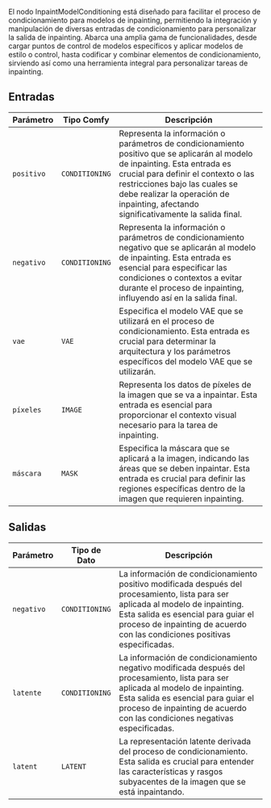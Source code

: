 El nodo InpaintModelConditioning está diseñado para facilitar el proceso de condicionamiento para modelos de inpainting, permitiendo la integración y manipulación de diversas entradas de condicionamiento para personalizar la salida de inpainting. Abarca una amplia gama de funcionalidades, desde cargar puntos de control de modelos específicos y aplicar modelos de estilo o control, hasta codificar y combinar elementos de condicionamiento, sirviendo así como una herramienta integral para personalizar tareas de inpainting.

## Entradas

| Parámetro | Tipo Comfy        | Descripción |
|-----------|--------------------|-------------|
| `positivo`| `CONDITIONING`     | Representa la información o parámetros de condicionamiento positivo que se aplicarán al modelo de inpainting. Esta entrada es crucial para definir el contexto o las restricciones bajo las cuales se debe realizar la operación de inpainting, afectando significativamente la salida final. |
| `negativo`| `CONDITIONING`     | Representa la información o parámetros de condicionamiento negativo que se aplicarán al modelo de inpainting. Esta entrada es esencial para especificar las condiciones o contextos a evitar durante el proceso de inpainting, influyendo así en la salida final. |
| `vae`     | `VAE`              | Especifica el modelo VAE que se utilizará en el proceso de condicionamiento. Esta entrada es crucial para determinar la arquitectura y los parámetros específicos del modelo VAE que se utilizarán. |
| `píxeles`  | `IMAGE`            | Representa los datos de píxeles de la imagen que se va a inpaintar. Esta entrada es esencial para proporcionar el contexto visual necesario para la tarea de inpainting. |
| `máscara`    | `MASK`             | Especifica la máscara que se aplicará a la imagen, indicando las áreas que se deben inpaintar. Esta entrada es crucial para definir las regiones específicas dentro de la imagen que requieren inpainting. |

## Salidas

| Parámetro | Tipo de Dato | Descripción |
|-----------|--------------|-------------|
| `negativo`| `CONDITIONING` | La información de condicionamiento positivo modificada después del procesamiento, lista para ser aplicada al modelo de inpainting. Esta salida es esencial para guiar el proceso de inpainting de acuerdo con las condiciones positivas especificadas. |
| `latente`| `CONDITIONING` | La información de condicionamiento negativo modificada después del procesamiento, lista para ser aplicada al modelo de inpainting. Esta salida es esencial para guiar el proceso de inpainting de acuerdo con las condiciones negativas especificadas. |
| `latent`  | `LATENT`     | La representación latente derivada del proceso de condicionamiento. Esta salida es crucial para entender las características y rasgos subyacentes de la imagen que se está inpaintando.

